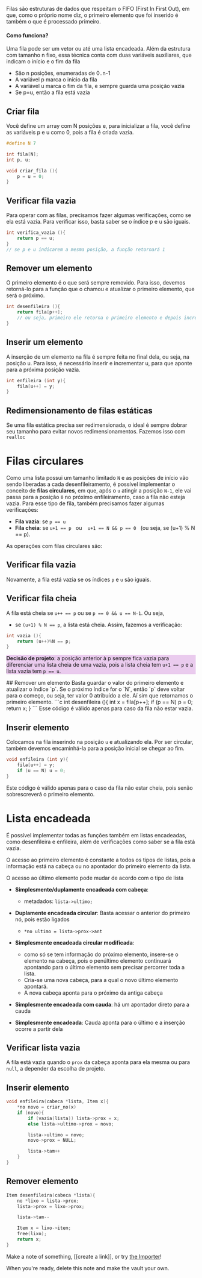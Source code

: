 Filas são estruturas de dados que respeitam o FIFO (First In First Out), em que, como o próprio nome diz, o primeiro elemento que foi inserido é também o que é processado primeiro.

#### Como funciona?
Uma fila pode ser um vetor ou até uma lista encadeada. Além da estrutura com tamanho n fixo, essa técnica conta com duas variáveis auxiliares, que indicam o início e o fim da fila
- São n posições, enumeradas de 0..n-1
- A variável p marca o início da fila
- A variável u marca o fim da fila, e sempre guarda uma posição vazia
- Se p=u, então a fila está vazia

## Criar fila
Você define um array com N posições e, para inicializar a fila, você define as variáveis p e u como 0, pois a fila é criada vazia.
```c
#define N 7

int fila[N];
int p, u;

void criar_fila (){
	p = u = 0;
}
```

## Verificar fila vazia
Para operar com as filas, precisamos fazer algumas verificações, como se ela está vazia. Para verificar isso, basta saber se o índice p e u são iguais.
```c
int verifica_vazia (){
	return p == u;
}
// se p e u indicarem a mesma posição, a função retornará 1
```


## Remover um elemento
O primeiro elemento é o que será sempre removido. Para isso, devemos retorná-lo para a função que o chamou e atualizar o primeiro elemento, que será o próximo.
```c
int desenfileira (){
	return fila[p++];
	// ou seja, primeiro ele retorna o primeiro elemento e depois incrementa a posição
}
```

## Inserir um elemento
A inserção de um elemento na fila é sempre feita no final dela, ou seja, na posição u. Para isso, é necessário inserir e incrementar u, para que aponte para a próxima posição vazia.
```c
int enfileira (int y){
	fila[u++] = y;
}
```


## Redimensionamento de filas estáticas
Se uma fila estática precisa ser redimensionada, o ideal é sempre dobrar seu tamanho para evitar novos redimensionamentos. Fazemos isso com `realloc`

# Filas circulares
Como uma lista possui um tamanho limitado `N` e as posições de início vão sendo liberadas a cada desenfileiramento, é possível implementar o conceito de **filas circulares**, em que, após o `u` atingir a posição `N-1`, ele vai passa para a posição `0` no próximo enfileiramento, caso a fila não esteja vazia.
Para esse tipo de fila, também precisamos fazer algumas verificações:
- **Fila vazia**: se `p == u`
- **Fila cheia**: se `u+1 == p`   ou  ` u+1 == N && p == 0`   (ou seja, se (u+1) % N == p).

As operações com filas circulares são:

## Verificar fila vazia
Novamente, a fila está vazia se os índices `p` e `u` são iguais.

## Verificar fila cheia
A fila está cheia se  `u++ == p` ou se `p == 0 && u == N-1`.  Ou seja,
- se `(u+1) % N == p`, a lista está cheia.
Assim, fazemos a verificação:
```c
int vazia (){
	return (u++)%N == p;
}
```


<p style="background: rgba(153, 0, 173, 0.20);"><b>Decisão de projeto</b>: a posição anterior à p sempre fica vazia para diferenciar uma lista cheia de uma vazia, pois a lista cheia tem <code>u+1 == p</code> e a lista vazia tem <code>p == u</code>.</p>
## Remover um elemento
Basta guardar o valor do primeiro elemento e atualizar o índice `p`. Se o próximo índice for o `N`, então `p` deve voltar para o começo, ou seja, ter valor 0 atribuído a ele. Aí sim que retornamos o primeiro elemento.
```c
int desenfileira (){
	int x = fila[p++];
	if (p == N) p = 0;
	return x;
}
```
Esse código é válido apenas para caso da fila não estar vazia.

## Inserir elemento
Colocamos na fila inserindo na posição `u` e atualizando ela. Por ser circular, também devemos encaminhá-la para a posição inicial se chegar ao fim.
```c
void enfileira (int y){
	fila[u++] = y;
	if (u == N) u = 0;
}
```
Este código é válido apenas para o caso da fila não estar cheia, pois senão sobrescreverá o primeiro elemento.

# Lista encadeada
É possível implementar todas as funções também em listas encadeadas, como desenfileira e enfileira, além de verificações como saber se a fila está vazia.

O acesso ao primeiro elemento é constante a todos os tipos de listas, pois a informação está na cabeça ou no apontador do primeiro elemento da lista.

O acesso ao último elemento pode mudar de acordo com o tipo de lista
- **Simplesmente/duplamente encadeada com cabeça**:
	- metadados: `lista->ultimo;`

- **Duplamente encadeada circular**: Basta acessar o anterior do primeiro nó, pois estão ligados
	- `*no ultimo = lista->prox->ant`

- **Simplesmente encadeada circular modificada**: 
	- como só se tem informação do próximo elemento, insere-se o elemento na cabeça, pois o penúltimo elemento continuará apontando para o último elemento sem precisar percorrer toda a lista.  
	- Cria-se uma nova cabeça, para a qual o novo último elemento apontará.
	- A nova cabeça aponta para o próximo da antiga cabeça

- **Simplesmente encadeada com cauda**: há um apontador direto para a cauda
- **Simplesmente encadeada**: Cauda aponta para o último e a inserção ocorre a partir dela

## Verificar lista vazia
A fila está vazia quando o `prox` da cabeça aponta para ela mesma ou para `null`, a depender da escolha de projeto.

## Inserir elemento
```c
void enfileira(cabeca *lista, Item x){
	*no novo = criar_no(x)
	if (novo){
		if (vazia(lista)) lista->prox = x;
		else lista->ultimo->prox = novo;

		lista->ultimo = novo;
		novo->prox = NULL;

		lista->tam++
	}
}
```
 
## Remover elemento
```c
Item desenfileira(cabeca *lista){
	no *lixo = lista->prox;
	lista->prox = lixo->prox;

	lista->tam--

	Item x = lixo->item;
	free(lixo);
	return x;
}
```









Make a note of something, [[create a link]], or try [the Importer](https://help.obsidian.md/Plugins/Importer)!

When you're ready, delete this note and make the vault your own.